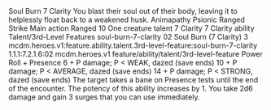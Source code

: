 <ability>
  <name>Soul Burn</name>
  <cost>7 Clarity</cost>
  <flavor>You blast their soul out of their body, leaving it to helplessly float back to a weakened husk.</flavor>
  <keywords>
    <keyword>Animapathy</keyword>
    <keyword>Psionic</keyword>
    <keyword>Ranged</keyword>
    <keyword>Strike</keyword>
  </keywords>
  <type>Main action</type>
  <distance>Ranged 10</distance>
  <target>One creature</target>
  <metadata>
    <class>talent</class>
    <cost>7 Clarity</cost>
    <cost_amount>7</cost_amount>
    <cost_resource>Clarity</cost_resource>
    <feature_type>ability</feature_type>
    <file_dpath>Talent/3rd-Level Features</file_dpath>
    <item_id>soul-burn-7-clarity</item_id>
    <item_index>02</item_index>
    <item_name>Soul Burn (7 Clarity)</item_name>
    <level>3</level>
    <scc>mcdm.heroes.v1:feature.ability.talent.3rd-level-feature:soul-burn-7-clarity</scc>
    <scdc>1.1.1:7.2.1.6:02</scdc>
    <source>mcdm.heroes.v1</source>
    <type>feature/ability/talent/3rd-level-feature</type>
  </metadata>
  <effects>
    <effect type="roll">
      <roll>Power Roll + Presence</roll>
      <t1>6 + P damage; P &lt; WEAK, dazed (save ends)</t1>
      <t2>10 + P damage; P &lt; AVERAGE, dazed (save ends)</t2>
      <t3>14 + P damage; P &lt; STRONG, dazed (save ends)</t3>
    </effect>
    <effect type="mundane">The target takes a bane on Presence tests until the end of the encounter.</effect>
    <effect type="mundane" name="Strained">The potency of this ability increases by 1. You take 2d6 damage and gain 3 surges that you can use immediately.</effect>
  </effects>
</ability>
